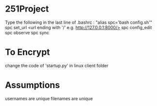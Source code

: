 # 251Project

Type the following in the last line of .bashrc : "alias spc='bash config.sh'"
spc set_url <url ending with '/' e.g. http://127.0.0.1:8000/>
spc config_edit
spc observe <absolute dir path>
spc sync
  
# To Encrypt

change the code of 'startup.py' in linux client folder

# Assumptions

usernames are unique
filenames are unique
